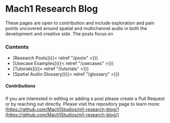 # Mach1 Research Blog

These pages are open to contribution and include exploration and pain points uncovered around spatial and multichannel audio in both the development and creative side. The posts focus on 

### Contents
- [Research Posts]({{< relref "/posts" >}})
- [Usecase Examples]({{< relref "/usecases" >}})
- [Tutorials]({{< relref "/tutorials" >}})
- [Spatial Audio Glossary]({{< relref "/glossary" >}})

##### Contributions

If you are interested in editing or adding a post please create a Pull Request or by reaching out directly. 
Please visit the repository page to learn more: [https://github.com/Mach1Studios/m1-research-blog/](https://github.com/Mach1Studios/m1-research-blog/)